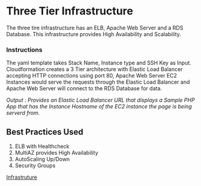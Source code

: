 # Three Tier Infrastructure

The three tire infrastructure has an ELB, Apache Web Server and a RDS Database. This infrastructure provides High Availability and Scalability. 

### Instructions

The yaml template takes Stack Name, Instance type and SSH Key as Input. Cloudformation creates a 3 Tier architecture with Elastic Load Balancer accepting HTTP connections using port 80, Apache Web Server EC2 Instances would serve the requests through the Elastic Load Balancer and Apache Web Server will connect to the RDS Database for data.   

*Output : Provides an Elastic Load Balancer URL that displays a Sample PHP App that has the Instance Hostname of the EC2 instance the page is being serverd from.* 

## Best Practices Used

1. ELB with Healthcheck
2. MultiAZ provides High Availability
3. AutoScaling Up/Down
4. Security Groups 

[Infrastruture](./Infra.jpg)
